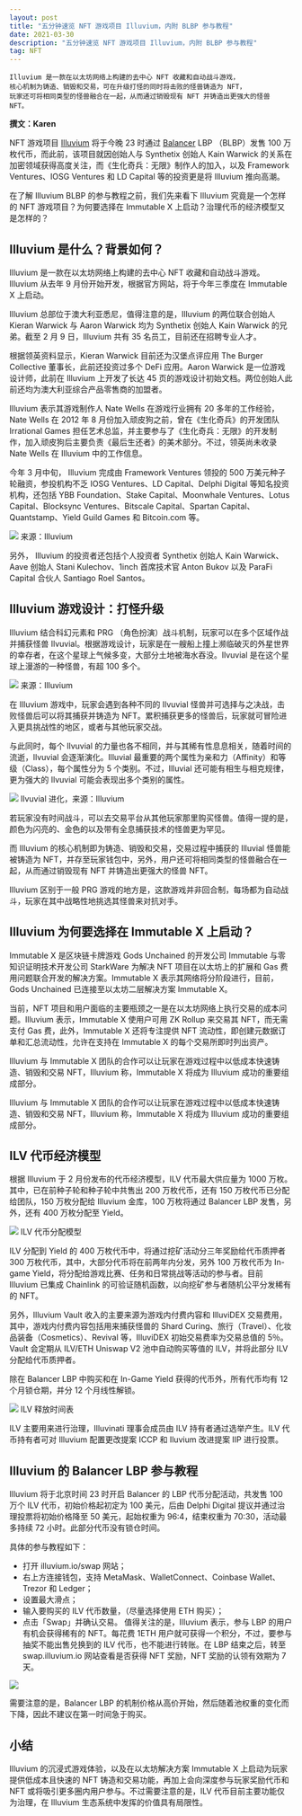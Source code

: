 ```yaml
---
layout: post
title: "五分钟速览 NFT 游戏项目 Illuvium，内附 BLBP 参与教程"
date: 2021-03-30
description: "五分钟速览 NFT 游戏项目 Illuvium，内附 BLBP 参与教程"
tag: NFT
---   
```

```
Illuvium 是一款在以太坊网络上构建的去中心 NFT 收藏和自动战斗游戏，
核心机制为铸造、销毁和交易，可在升级打怪的同时将击败的怪兽铸造为 NFT，
玩家还可将相同类型的怪兽融合在一起，从而通过销毁现有 NFT 并铸造出更强大的怪兽 NFT。
```
**撰文：Karen**

NFT 游戏项目 [Illuvium](https://illuvium.io) 将于今晚 23 时通过 [Balancer](https://balancer.finance) LBP （BLBP）发售 100 万枚代币，而此前，该项目就因创始人与 Synthetix 创始人 Kain Warwick 的关系在加密领域获得高度关注，而《生化奇兵：无限》制作人的加入，以及 Framework Ventures、IOSG Ventures 和 LD Capital 等的投资更是将 Illuvium 推向高潮。

在了解 Illuvium BLBP 的参与教程之前，我们先来看下 Illuvium 究竟是一个怎样的 NFT 游戏项目？为何要选择在 Immutable X 上启动？治理代币的经济模型又是怎样的？

## Illuvium 是什么？背景如何？
Illuvium 是一款在以太坊网络上构建的去中心 NFT 收藏和自动战斗游戏。Illuvium 从去年 9 月份开始开发，根据官方网站，将于今年三季度在 Immutable X 上启动。

Illuvium 总部位于澳大利亚悉尼，值得注意的是，Illuvium 的两位联合创始人 Kieran Warwick 与 Aaron Warwick 均为 Synthetix 创始人 Kain Warwick 的兄弟。截至 2 月 9 日，Illuvium 共有 35 名员工，目前还在招聘专业人才。

根据领英资料显示，Kieran Warwick 目前还为汉堡点评应用 The Burger Collective 董事长，此前还投资过多个 DeFi 应用。Aaron Warwick 是一位游戏设计师，此前在 Illuvium 上开发了长达 45 页的游戏设计初始文档。两位创始人此前还均为澳大利亚综合产品零售商的加盟者。

Illuvium 表示其游戏制作人 Nate Wells 在游戏行业拥有 20 多年的工作经验，Nate Wells 在 2012 年 8 月份加入顽皮狗之前，曾在《生化奇兵》的开发团队 Irrational Games 担任艺术总监，并主要参与了《生化奇兵：无限》的开发制作，加入顽皮狗后主要负责《最后生还者》的美术部分。不过，领英尚未收录 Nate Wells 在 Illuvium 中的工作信息。

今年 3 月中旬， Illuvium 完成由 Framework Ventures 领投的 500 万美元种子轮融资，参投机构不乏 IOSG Ventures、LD Capital、Delphi Digital 等知名投资机构，还包括 YBB Foundation、Stake Capital、Moonwhale Ventures、Lotus Capital、Blocksync Ventures、Bitscale Capital、Spartan Capital、 Quantstamp、Yield Guild Games 和 Bitcoin.com 等。

![](/images/posts/nft/0330.01.jpg)
来源：Illuvium

另外， Illuvium 的投资者还包括个人投资者 Synthetix 创始人 Kain Warwick、Aave 创始人 Stani Kulechov、1inch 首席技术官 Anton Bukov 以及 ParaFi Capital 合伙人 Santiago Roel Santos。

## Illuvium 游戏设计：打怪升级
Illuvium 结合科幻元素和 PRG （角色扮演）战斗机制，玩家可以在多个区域作战并捕获怪兽 Ilvuvial。根据游戏设计，玩家是在一艘船上撞上濒临破灭的外星世界的幸存者，在这个星球上气候多变，大部分土地被海水吞没。Ilvuvial 是在这个星球上漫游的一种怪兽，有超 100 多个。

![](/images/posts/nft/0330.02.jpg)
来源：Illuvium

在 Illuvium 游戏中，玩家会遇到各种不同的 Ilvuvial 怪兽并可选择与之决战，击败怪兽后可以将其捕获并铸造为 NFT。累积捕获更多的怪兽后，玩家就可冒险进入更具挑战性的地区，或者与其他玩家交战。

与此同时，每个 Ilvuvial 的力量也各不相同，并与其稀有性息息相关，随着时间的流逝，Ilvuvial 会逐渐演化。Illuvial 最重要的两个属性为亲和力（Affinity）和等级（Class），每个属性分为 5 个类别。不过，Illuvial 还可能有相生与相克规律，更为强大的 Ilvuvial 可能会表现出多个类别的属性。

![](/images/posts/nft/0330.03.jpg)
Ilvuvial 进化，来源：Illuvium

若玩家没有时间战斗，可以去交易平台从其他玩家那里购买怪兽。值得一提的是，颜色为闪亮的、金色的以及带有全息捕获技术的怪兽更为罕见。

而 Illuvium 的核心机制即为铸造、销毁和交易，交易过程中捕获的 Illuvial 怪兽能被铸造为 NFT，并存至玩家钱包中，另外，用户还可将相同类型的怪兽融合在一起，从而通过销毁现有 NFT 并铸造出更强大的怪兽 NFT。

Illuvium 区别于一般 PRG 游戏的地方是，这款游戏并非回合制，每场都为自动战斗，玩家在其中战略性地挑选其怪兽来对抗对手。

## Illuvium 为何要选择在 Immutable X 上启动？
Immutable X 是区块链卡牌游戏 Gods Unchained 的开发公司 Immutable 与零知识证明技术开发公司 StarkWare 为解决 NFT 项目在以太坊上的扩展和 Gas 费用问题联合开发的解决方案。Immutable X 表示其网络将分阶段进行，目前，Gods Unchained 已连接至以太坊二层解决方案 Immutable X。

当前，NFT 项目和用户面临的主要瓶颈之一是在以太坊网络上执行交易的成本问题。Illuvium 表示，Immutable X 使用户可用 ZK Rollup 来交易其 NFT，而无需支付 Gas 费，此外，Immutable X 还将专注提供 NFT 流动性，即创建元数据订单和汇总流动性，允许在支持在 Immutable X 的每个交易所即时列出资产。

Illuvium 与 Immutable X 团队的合作可以让玩家在游戏过程中以低成本快速铸造、销毁和交易 NFT，Illuvium 称，Immutable X 将成为 Illuvium 成功的重要组成部分。

Illuvium 与 Immutable X 团队的合作可以让玩家在游戏过程中以低成本快速铸造、销毁和交易 NFT，Illuvium 称，Immutable X 将成为 Illuvium 成功的重要组成部分。

## ILV 代币经济模型
根据 Illuvium 于 2 月份发布的代币经济模型，ILV 代币最大供应量为 1000 万枚。其中，已在前种子轮和种子轮中共售出 200 万枚代币，还有 150 万枚代币已分配给团队，150 万枚分配给 Illuvium 金库，100 万枚将通过 Balancer LBP 发售，另外，还有 400 万枚分配至 Yield。

![](/images/posts/nft/0330.04.jpg)
ILV 代币分配模型

ILV 分配到 Yield 的 400 万枚代币中，将通过挖矿活动分三年奖励给代币质押者 300 万枚代币，其中，大部分代币将在前两年内分发，另外 100 万枚代币为 In-game Yield，将分配给游戏比赛、任务和日常挑战等活动的参与者。目前 Illuvium 已集成 Chainlink 的可验证随机函数，以向挖矿参与者随机公平分发稀有的 NFT。

另外，Illuvium Vault 收入的主要来源为游戏内付费内容和 IlluviDEX 交易费用，其中，游戏内付费内容包括用来捕获怪兽的 Shard Curing、旅行（Travel）、化妆品装备（Cosmetics）、Revival 等，IlluviDEX 初始交易费率为交易总值的 5％。Vault 会定期从 ILV/ETH Uniswap V2 池中自动购买等值的 ILV，并将此部分 ILV 分配给代币质押者。

除在 Balancer LBP 中购买和在 In-Game Yield 获得的代币外，所有代币均有 12 个月锁仓期，并分 12 个月线性解锁。

![](/images/posts/nft/0330.05.jpg)
ILV 释放时间表

ILV 主要用来进行治理，Illuvinati 理事会成员由 ILV 持有者通过选举产生。ILV 代币持有者可对 Illuvium 配置更改提案 ICCP 和 Iluvium 改进提案 IIP 进行投票。

## Illuvium 的 Balancer LBP 参与教程
Illuvium 将于北京时间 23 时开启 Balancer 的 LBP 代币分配活动，共发售 100 万个 ILV 代币，初始价格起初定为 100 美元，后由 Delphi Digital 提议并通过治理投票将初始价格降至 50 美元，起始权重为 96:4，结束权重为 70:30，活动最多持续 72 小时。此部分代币没有锁仓时间。

具体的参与教程如下：

* 打开 illuvium.io/swap 网站；
* 右上方连接钱包，支持 MetaMask、WalletConnect、Coinbase Wallet、Trezor 和 Ledger；
* 设置最大滑点；
* 输入要购买的 ILV 代币数量，（尽量选择使用 ETH 购买）；
* 点击「Swap」并确认交易。
值得关注的是，Illuvium 表示，参与 LBP 的用户有机会获得稀有的 NFT。每花费 1ETH 用户就可获得一个积分，不过，要参与抽奖不能出售兑换到的 ILV 代币，也不能进行转账。在 LBP 结束之后，转至 swap.illuvium.io 网站查看是否获得 NFT 奖励，NFT 奖励的认领有效期为 7 天。

![](/images/posts/nft/0330.06.jpg)

需要注意的是，Balancer LBP 的机制价格从高价开始，然后随着池权重的变化而下降，因此不建议在第一时间急于购买。

## 小结
Illuvium 的沉浸式游戏体验，以及在以太坊解决方案 Immutable X 上启动为玩家提供低成本且快速的 NFT 铸造和交易功能，再加上会向深度参与玩家奖励代币和 NFT 或将吸引更多圈内用户参与。不过需要注意的是，ILV 代币目前主要功能仅为治理，在 Illuvium 生态系统中发挥的价值具有局限性。

